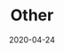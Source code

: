 ---
slug: other
title: Other
description: "Other"
date: 2020-04-24
works: [
		{ image: "other_0.jpg", "title": "Untitled", "year": "2020", "dimensions": "40x50", "materials": "oil stick on cotton canvas" },
		{ image: "other_1.jpg", "title": "Untitled", "year": "2020", "dimensions": "75x90", "materials": "marker pen on cotton pasted on canvas" },
		{ image: "other_2.jpg", "title": "Untitled", "year": "2020", "dimensions": "75x95", "materials": "oil on cotton canvas" },
		{ image: "other_3.jpg", "title": "Untitled", "year": "2020", "dimensions": "87x99", "materials": "marker pen on cotton with artist frame" },
		{ image: "other_4.jpg", "title": "Untitled", "year": "2020", "dimensions": "35x45", "materials": "oil on cotton" },
		{ image: "other_5.jpg", "title": "Untitled", "year": "2020", "dimensions": "150x75", "materials": "marker pen on cotton with artist frame" },
		{ image: "other_6.jpg", "title": "Shipping crate (Untitled)", "year": "2019", "dimensions": "162x145x46", "materials": "plywood, laths, screws, staples" },
		{ image: "other_7.jpg", "title": "Untitled (Bzzzzz)", "year": "2019", "dimensions": "35x45", "materials": "oil on cotton canvas" },
		{ image: "other_8.jpg", "title": "Untitled (SALLY)", "year": "2019", "dimensions": "variable dimensions", "materials": "oil and marker pen on cotton canvas" },
        { image: "other_9.jpg", "title": "Untitled", "year": 2022, "dimensions": "50x60", "materials": "Pencil on paper, blackmorph on jute canvas" }
	]
---